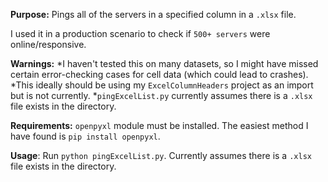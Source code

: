 **Purpose:** Pings all of the servers in a specified column in a `.xlsx` file. 

I used it in a production scenario to check if `500+ servers` were online/responsive. 

**Warnings:**
*I haven't tested this on many datasets, so I might have missed certain error-checking cases for cell data (which could 		lead to crashes).
*This ideally should be using my `ExcelColumnHeaders` project as an import but is not currently. 
*`pingExcelList.py` currently assumes there is a `.xlsx` file exists in the directory. 
	    
**Requirements:** `openpyxl` module must be installed. The easiest method I have found is `pip install openpyxl`.
	    
**Usage**: Run `python pingExcelList.py`. Currently assumes there is a `.xlsx` file exists in the directory. 
